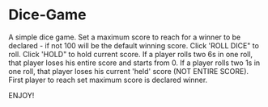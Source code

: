 # Dice-Game
A simple dice game. 
Set a maximum score to reach for a winner to be declared - if not 100 will be the default winning score.
Click 'ROLL DICE" to roll.
Click 'HOLD" to hold current score.
If a player rolls two 6s in one roll, that player loses his entire score and starts from 0.
If a player rolls two 1s in one roll, that player loses his current 'held' score (NOT ENTIRE SCORE).
First player to reach set maximum score is declared winner.

ENJOY!

